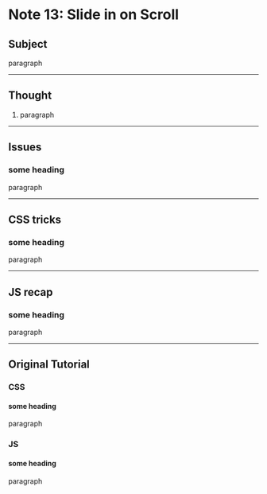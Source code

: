 # Note 13: Slide in on Scroll

## Subject

paragraph

---

## Thought

1. paragraph

---

## Issues

### some heading

paragraph

---

## CSS tricks

### some heading

paragraph

---

## JS recap

### some heading

paragraph

---

## Original Tutorial

### CSS

#### some heading

paragraph

### JS

#### some heading

paragraph

